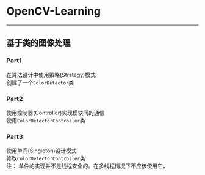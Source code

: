 # OpenCV-Learning
---
## 基于类的图像处理

### Part1
在算法设计中使用策略(Strategy)模式  
创建了一个`ColorDetector`类

### Part2 
使用控制器(Controller)实现模块间的通信  
使用`ColorDetectorController`类

### Part3
使用单间(Singleton)设计模式  
修改`ColorDetectorController`类  
注： 单件的实现并不是线程安全的。在多线程情况下不应该使用它。

 